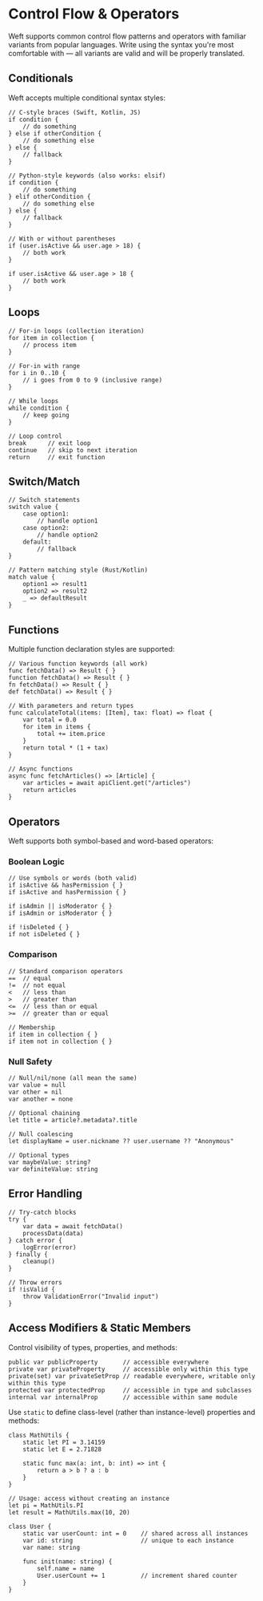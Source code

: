 # Control Flow & Operators

Weft supports common control flow patterns and operators with familiar variants from popular languages. Write using the syntax you're most comfortable with — all variants are valid and will be properly translated.

## Conditionals

Weft accepts multiple conditional syntax styles:

```weft
// C-style braces (Swift, Kotlin, JS)
if condition {
    // do something
} else if otherCondition {
    // do something else
} else {
    // fallback
}

// Python-style keywords (also works: elsif)
if condition {
    // do something
} elif otherCondition {
    // do something else
} else {
    // fallback
}

// With or without parentheses
if (user.isActive && user.age > 18) {
    // both work
}

if user.isActive && user.age > 18 {
    // both work
}
```

## Loops

```weft
// For-in loops (collection iteration)
for item in collection {
    // process item
}

// For-in with range
for i in 0..10 {
    // i goes from 0 to 9 (inclusive range)
}

// While loops
while condition {
    // keep going
}

// Loop control
break      // exit loop
continue   // skip to next iteration
return     // exit function
```

## Switch/Match

```weft
// Switch statements
switch value {
    case option1:
        // handle option1
    case option2:
        // handle option2
    default:
        // fallback
}

// Pattern matching style (Rust/Kotlin)
match value {
    option1 => result1
    option2 => result2
    _ => defaultResult
}
```

## Functions

Multiple function declaration styles are supported:

```weft
// Various function keywords (all work)
func fetchData() => Result { }
function fetchData() => Result { }
fn fetchData() => Result { }
def fetchData() => Result { }

// With parameters and return types
func calculateTotal(items: [Item], tax: float) => float {
    var total = 0.0
    for item in items {
        total += item.price
    }
    return total * (1 + tax)
}

// Async functions
async func fetchArticles() => [Article] {
    var articles = await apiClient.get("/articles")
    return articles
}
```

## Operators

Weft supports both symbol-based and word-based operators:

### Boolean Logic

```weft
// Use symbols or words (both valid)
if isActive && hasPermission { }
if isActive and hasPermission { }

if isAdmin || isModerator { }
if isAdmin or isModerator { }

if !isDeleted { }
if not isDeleted { }
```

### Comparison

```weft
// Standard comparison operators
==  // equal
!=  // not equal
<   // less than
>   // greater than
<=  // less than or equal
>=  // greater than or equal

// Membership
if item in collection { }
if item not in collection { }
```

### Null Safety

```weft
// Null/nil/none (all mean the same)
var value = null
var other = nil
var another = none

// Optional chaining
let title = article?.metadata?.title

// Null coalescing
let displayName = user.nickname ?? user.username ?? "Anonymous"

// Optional types
var maybeValue: string?
var definiteValue: string
```

## Error Handling

```weft
// Try-catch blocks
try {
    var data = await fetchData()
    processData(data)
} catch error {
    logError(error)
} finally {
    cleanup()
}

// Throw errors
if !isValid {
    throw ValidationError("Invalid input")
}
```

## Access Modifiers & Static Members

Control visibility of types, properties, and methods:

```weft
public var publicProperty       // accessible everywhere
private var privateProperty     // accessible only within this type
private(set) var privateSetProp // readable everywhere, writable only within this type
protected var protectedProp     // accessible in type and subclasses
internal var internalProp       // accessible within same module
```

Use `static` to define class-level (rather than instance-level) properties and methods:

```weft
class MathUtils {
    static let PI = 3.14159
    static let E = 2.71828

    static func max(a: int, b: int) => int {
        return a > b ? a : b
    }
}

// Usage: access without creating an instance
let pi = MathUtils.PI
let result = MathUtils.max(10, 20)

class User {
    static var userCount: int = 0    // shared across all instances
    var id: string                   // unique to each instance
    var name: string

    func init(name: string) {
        self.name = name
        User.userCount += 1          // increment shared counter
    }
}
```
